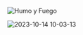 ![Humo y Fuego](https://github.com/CesarRam30020/SimulacionPorComputadora-CesarRamirez/assets/116384269/cdd57bb3-c7f6-4ef4-9f99-b03ab3b7a127)

![2023-10-14 10-03-13](https://github.com/CesarRam30020/SimulacionPorComputadora-CesarRamirez/assets/116384269/38fc0835-5cf0-4888-96ee-d5d7c148ac46)
